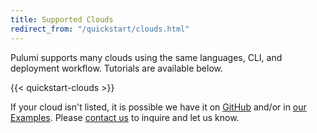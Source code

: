 ```yaml
---
title: Supported Clouds
redirect_from: "/quickstart/clouds.html"
---
```


Pulumi supports many clouds using the same languages, CLI, and deployment workflow. Tutorials are available below.

{{< quickstart-clouds >}}

If your cloud isn't listed, it is possible we have it on [GitHub](https://github.com/pulumi) and/or in
[our Examples](https://github.com/pulumi/examples). Please [contact us](troubleshooting.html) to inquire and let us know.
